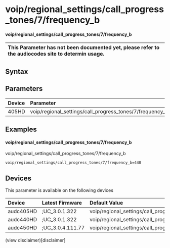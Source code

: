 ﻿---
description: voip/regional_settings/call_progress_tones/7/frequency_b
search: false
---

# voip/regional_settings/call_progress_tones/7/frequency_b

#### voip/regional_settings/call_progress_tones/7/frequency_b


| This Parameter has not been documented yet, please refer to the audiocodes site to determin usage.  | 
| :--- |

## Syntax

## Parameters
|Device|Parameter|value|Description|
|:---|:---|:---|:---|
| 405HD | voip/regional_settings/call_progress_tones/7/frequency_b |  |  |

## Examples
#### voip/regional_settings/call_progress_tones/7/frequency_b

voip/regional_settings/call_progress_tones/7/frequency_b

```
voip/regional_settings/call_progress_tones/7/frequency_b=440
```

## Devices
This parameter is available on the following devices

| Device | Latest Firmware | Default Value |
|:---|:---|:---|
| audc405HD | ;UC_3.0.1.322 | voip/regional_settings/call_progress_tones/7/frequency_b=440 
| audc440HD | ;UC_3.0.1.322 | voip/regional_settings/call_progress_tones/7/frequency_b=440 
| audc450HD | ;UC_3.0.4.111.77 | voip/regional_settings/call_progress_tones/7/frequency_b=440 

(view disclaimer)[disclaimer]
